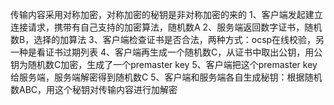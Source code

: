传输内容采用对称加密，对称加密的秘钥是非对称加密的来的
1、客户端发起建立连接请求，携带有自己支持的加密算法，随机数A
2、服务端返回数字证书，随机数B，选择的加算法
3、客户端检查证书是否合法，两种方式：ocsp在线校验，另一种是看证书过期列表
4、客户端再生成一个随机数C，从证书中取出公钥，用公钥为随机数C加密，生成了一个premaster key
5、客户端把这个premaster key给服务端，服务端解密得到随机数C
5、客户端和服务端各自生成秘钥：根据随机数ABC，用这个秘钥对传输内容进行加解密